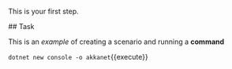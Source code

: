 This is your first step.

## Task

This is an _example_ of creating a scenario and running a **command**

`dotnet new console -o akkanet`{{execute}}

